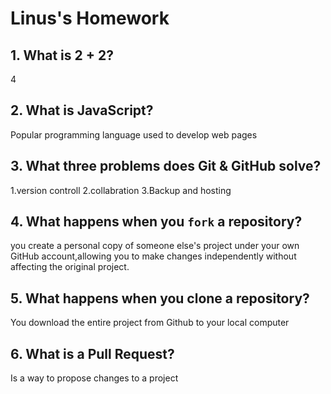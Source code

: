 # Linus's Homework

## 1. What is 2 + 2?

4

## 2. What is JavaScript?
Popular programming language used to develop web pages
## 3. What three problems does Git & GitHub solve?
1.version controll
2.collabration
3.Backup and hosting


## 4. What happens when you `fork` a repository?

you create a personal copy of someone else's project under your own GitHub account,allowing you to make changes independently without affecting the original project.

## 5. What happens when you clone a repository?

You download the entire project from Github to your local computer

## 6. What is a Pull Request?

Is a way to propose changes to a project
